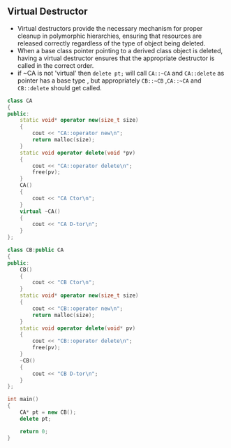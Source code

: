 
## Virtual Destructor 
- Virtual destructors provide the necessary mechanism for proper cleanup in polymorphic hierarchies, ensuring that resources are released correctly regardless of the type of object being deleted.
- When a base class pointer pointing to a derived class object is deleted, having a virtual destructor ensures that the appropriate destructor is called in the correct order.
- if ~CA is not 'virtual' then `delete pt;` will call `CA::~CA` and `CA::delete` as pointer has a base type , but appropriately `CB::~CB` ,`CA::~CA` and `CB::delete` should get called. 
```cpp
class CA
{
public:
	static void* operator new(size_t size)
	{
		cout << "CA::operator new\n";
		return malloc(size);
	}
	static void operator delete(void *pv)
	{
		cout << "CA::operator delete\n";
		free(pv);
	}
	CA()
	{
		cout << "CA Ctor\n";
	}
	virtual ~CA() 
	{
		cout << "CA D-tor\n";
	}
};

class CB:public CA
{
public:
	CB()
	{
		cout << "CB Ctor\n";
	}
	static void* operator new(size_t size)
	{
		cout << "CB::operator new\n";
		return malloc(size);
	}
	static void operator delete(void* pv)
	{
		cout << "CB::operator delete\n";
		free(pv);
	}
	~CB()
	{
		cout << "CB D-tor\n";
	}
};

int main()
{
	CA* pt = new CB();
	delete pt;

	return 0;
}
```
